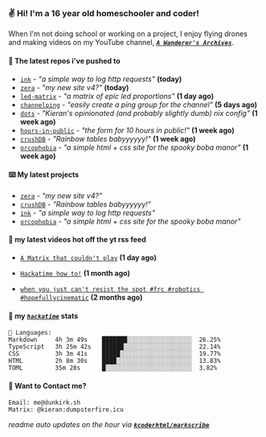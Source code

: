 ### ✌️ Hi! I'm a 16 year old homeschooler and coder!

When I'm not doing school or working on a project, I enjoy flying drones and making videos on my YouTube channel, [**_`A Wanderer's Archives`_**](https://youtube.com/@wanderer.archives).

#### 👷 The latest repos i've pushed to

- [`ink`](https://github.com/kcoderhtml/ink) - _"a simple way to log http requests"_ **(today)**
- [`zera`](https://github.com/kcoderhtml/zera) - _"my new site v4?"_ **(today)**
- [`led-matrix`](https://github.com/kcoderhtml/led-matrix) - _"a matrix of epic led proportions"_ **(1 day ago)**
- [`channelping`](https://github.com/kcoderhtml/channelping) - _"easily create a ping group for the channel"_ **(5 days ago)**
- [`dots`](https://github.com/kcoderhtml/dots) - _"Kieran's opinionated (and probably slightly dumb) nix config"_ **(1 week ago)**
- [`hours-in-public`](https://github.com/kcoderhtml/hours-in-public) - _"the form for 10 hours in public!"_ **(1 week ago)**
- [`crushDB`](https://github.com/kcoderhtml/crushDB) - _"Rainbow tables babyyyyyy!"_ **(1 week ago)**
- [`orcophobia`](https://github.com/kcoderhtml/orcophobia) - _"a simple html + css site for the spooky boba manor"_ **(1 week ago)**

#### ⌨️ My latest projects

- [`zera`](https://github.com/kcoderhtml/zera) - _"my new site v4?"_
- [`crushDB`](https://github.com/kcoderhtml/crushDB) - _"Rainbow tables babyyyyyy!"_
- [`ink`](https://github.com/kcoderhtml/ink) - _"a simple way to log http requests"_
- [`orcophobia`](https://github.com/kcoderhtml/orcophobia) - _"a simple html + css site for the spooky boba manor"_

#### 🍿 my latest videos hot off the yt rss feed

- [`A Matrix that couldn't play`](https://www.youtube.com/watch?v=NodwjZF7uZw) **(1 day ago)**

- [`Hackatime how to!`](https://www.youtube.com/watch?v=eKoD9yyr1To) **(1 month ago)**

- [`when you just can't resist the spot #frc #robotics #hopefullycinematic`](https://www.youtube.com/watch?v=Y7SZ_TDleGM) **(2 months ago)**



#### 📡 my [_`hackatime`_](https://waka.hackclub.com) stats

```text
💾 Languages:
Markdown     4h 3m 49s    ███████░░░░░░░░░░░░░░░░░░  26.25%
TypeScript   3h 25m 42s   ██████░░░░░░░░░░░░░░░░░░░  22.14%
CSS          3h 3m 41s    █████░░░░░░░░░░░░░░░░░░░░  19.77%
HTML         2h 8m 30s    ████░░░░░░░░░░░░░░░░░░░░░  13.83%
TOML         35m 28s      █░░░░░░░░░░░░░░░░░░░░░░░░  3.82%
```

#### 📮 Want to Contact me?

```text
Email: me@dunkirk.sh
Matrix: @kieran:dumpsterfire.icu
```

_readme auto updates on the hour via [**`kcoderhtml/markscribe`**](https://github.com/kcoderhtml/markscribe)_